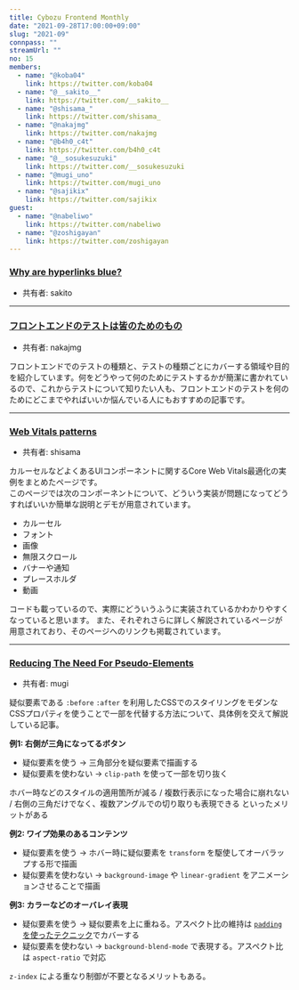 ```yaml
---
title: Cybozu Frontend Monthly
date: "2021-09-28T17:00:00+09:00"
slug: "2021-09"
connpass: ""
streamUrl: ""
no: 15
members:
  - name: "@koba04"
    link: https://twitter.com/koba04
  - name: "@__sakito__"
    link: https://twitter.com/__sakito__
  - name: "@shisama_"
    link: https://twitter.com/shisama_
  - name: "@nakajmg"
    link: https://twitter.com/nakajmg
  - name: "@b4h0_c4t"
    link: https://twitter.com/b4h0_c4t
  - name: "@__sosukesuzuki"
    link: https://twitter.com/__sosukesuzuki
  - name: "@mugi_uno"
    link: https://twitter.com/mugi_uno
  - name: "@sajikix"
    link: https://twitter.com/sajikix
guest:
  - name: "@nabeliwo"
    link: https://twitter.com/nabeliwo
  - name: "@zoshigayan"
    link: https://twitter.com/zoshigayan
---
```


### [Why are hyperlinks blue?](https://blog.mozilla.org/en/internet-culture/deep-dives/why-are-hyperlinks-blue/)

- 共有者: sakito

---

### [フロントエンドのテストは皆のためのもの](https://postd.cc/frontend-testing-is-for-everyone/)

- 共有者: nakajmg

フロントエンドでのテストの種類と、テストの種類ごとにカバーする領域や目的を紹介しています。何をどうやって何のためにテストするかが簡潔に書かれているので、これからテストについて知りたい人も、フロントエンドのテストを何のためにどこまでやればいいか悩んでいる人にもおすすめの記事です。

---

### [Web Vitals patterns](https://web.dev/patterns/web-vitals-patterns/)

- 共有者: shisama

カルーセルなどよくあるUIコンポーネントに関するCore Web Vitals最適化の実例をまとめたページです。  
このページでは次のコンポーネントについて、どういう実装が問題になってどうすればいいか簡単な説明とデモが用意されています。

- カルーセル
- フォント
- 画像
- 無限スクロール
- バナーや通知
- プレースホルダ
- 動画

コードも載っているので、実際にどういうふうに実装されているかわかりやすくなっていると思います。
また、それぞれさらに詳しく解説されているページが用意されており、そのページへのリンクも掲載されています。

---

### [Reducing The Need For Pseudo-Elements](https://www.smashingmagazine.com/2021/09/reducing-need-pseudo-elements/)

- 共有者: mugi

疑似要素である `:before` `:after` を利用したCSSでのスタイリングをモダンなCSSプロパティを使うことで一部を代替する方法について、具体例を交えて解説している記事。

**例1: 右側が三角になってるボタン**

- 疑似要素を使う → 三角部分を疑似要素で描画する
- 疑似要素を使わない → `clip-path` を使って一部を切り抜く

ホバー時などのスタイルの適用箇所が減る / 複数行表示になった場合に崩れない / 右側の三角だけでなく、複数アングルでの切り取りも表現できる といったメリットがある

**例2: ワイプ効果のあるコンテンツ**

- 疑似要素を使う → ホバー時に疑似要素を `transform` を駆使してオーバラップする形で描画
- 疑似要素を使わない → `background-image` や `linear-gradient` をアニメーションさせることで描画

**例3: カラーなどのオーバレイ表現**

- 疑似要素を使う → 疑似要素を上に重ねる。アスペクト比の維持は [`padding` を使ったテクニック](https://alistapart.com/article/creating-intrinsic-ratios-for-video/)でカバーする
- 疑似要素を使わない → `background-blend-mode` で表現する。アスペクト比は `aspect-ratio` で対応

`z-index` による重なり制御が不要となるメリットもある。
